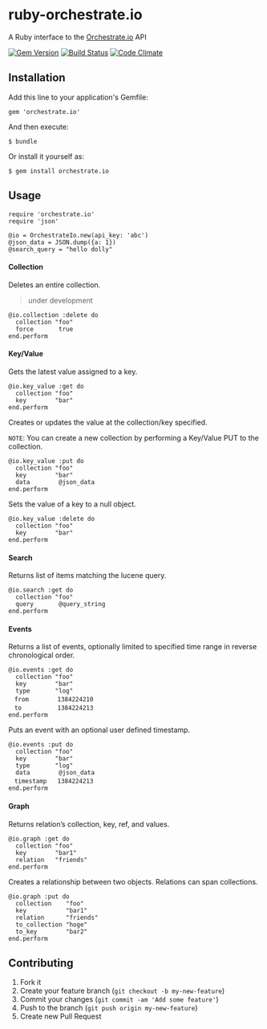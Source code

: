 # ruby-orchestrate.io

A Ruby interface to the [Orchestrate.io](https://orchestrate.io/) API

[![Gem Version](https://badge.fury.io/rb/orchestrate.io.png)](https://rubygems.org/gems/orchestrate.io)
[![Build Status](https://travis-ci.org/azukiwasher/ruby-orchestrate.io.png?branch=master)](https://travis-ci.org/azukiwasher/ruby-orchestrate.io)
[![Code Climate](https://codeclimate.com/repos/529e807189af7e6a3400abff/badges/57dc03031430402a1d74/gpa.png)](https://codeclimate.com/repos/529e807189af7e6a3400abff/feed)

## Installation

Add this line to your application's Gemfile:

```
gem 'orchestrate.io'
```

And then execute:

```
$ bundle
```

Or install it yourself as:

```
$ gem install orchestrate.io
```

## Usage

```
require 'orchestrate.io'
require 'json'

@io = OrchestrateIo.new(api_key: 'abc')
@json_data = JSON.dump({a: 1})
@search_query = "hello dolly"
```

#### Collection

Deletes an entire collection.

> under development

```
@io.collection :delete do
  collection "foo"
  force       true
end.perform
```

#### Key/Value

Gets the latest value assigned to a key.

```
@io.key_value :get do
  collection "foo"
  key        "bar"
end.perform
```

Creates or updates the value at the collection/key specified.

`NOTE`: You can create a new collection by performing a Key/Value PUT to the collection.

```
@io.key_value :put do
  collection "foo"
  key        "bar"
  data        @json_data
end.perform
```

Sets the value of a key to a null object.

```
@io.key_value :delete do
  collection "foo"
  key        "bar"
end.perform
```

#### Search

Returns list of items matching the lucene query.

```
@io.search :get do
  collection "foo"
  query       @query_string
end.perform
```

#### Events

Returns a list of events, optionally limited to specified time range in reverse chronological order.

```
@io.events :get do
  collection "foo"
  key        "bar"
  type       "log"
　from        1384224210
　to          1384224213
end.perform
```

Puts an event with an optional user defined timestamp.

```
@io.events :put do
  collection "foo"
  key        "bar"
  type       "log"
  data        @json_data
　timestamp   1384224213
end.perform
```

#### Graph

Returns relation’s collection, key, ref, and values.

```
@io.graph :get do
  collection "foo"
  key        "bar1"
  relation   "friends"
end.perform
```

Creates a relationship between two objects. Relations can span collections.

```
@io.graph :put do
  collection    "foo"
  key           "bar1"
  relation      "friends"
  to_collection "hoge"
  to_key        "bar2"
end.perform
```

## Contributing

1. Fork it
2. Create your feature branch (`git checkout -b my-new-feature`)
3. Commit your changes (`git commit -am 'Add some feature'`)
4. Push to the branch (`git push origin my-new-feature`)
5. Create new Pull Request
